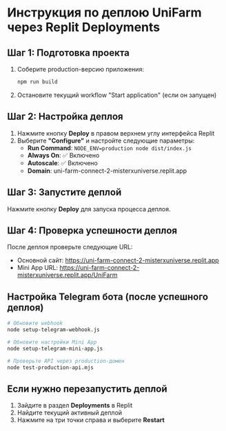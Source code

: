 # Инструкция по деплою UniFarm через Replit Deployments

## Шаг 1: Подготовка проекта
1. Соберите production-версию приложения:
   ```bash
   npm run build
   ```
2. Остановите текущий workflow "Start application" (если он запущен)

## Шаг 2: Настройка деплоя
1. Нажмите кнопку **Deploy** в правом верхнем углу интерфейса Replit
2. Выберите **"Configure"** и настройте следующие параметры:
   - **Run Command**: `NODE_ENV=production node dist/index.js` 
   - **Always On**: ✅ Включено
   - **Autoscale**: ✅ Включено
   - **Domain**: uni-farm-connect-2-misterxuniverse.replit.app

## Шаг 3: Запустите деплой
Нажмите кнопку **Deploy** для запуска процесса деплоя.

## Шаг 4: Проверка успешности деплоя
После деплоя проверьте следующие URL:
- Основной сайт: https://uni-farm-connect-2-misterxuniverse.replit.app
- Mini App URL: https://uni-farm-connect-2-misterxuniverse.replit.app/UniFarm

## Настройка Telegram бота (после успешного деплоя)

```bash
# Обновите webhook
node setup-telegram-webhook.js

# Обновите настройки Mini App
node setup-telegram-mini-app.js

# Проверьте API через production-домен
node test-production-api.mjs
```

## Если нужно перезапустить деплой
1. Зайдите в раздел **Deployments** в Replit
2. Найдите текущий активный деплой
3. Нажмите на три точки справа и выберите **Restart**